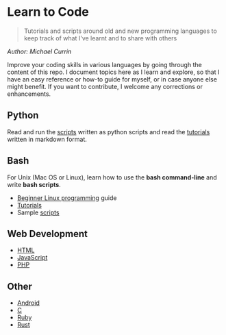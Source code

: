 # Learn to Code
> Tutorials and scripts around old and new programming languages to keep track of what I've learnt and to share with others

_Author: Michael Currin_

Improve your coding skills in various languages by going through the content of this repo. I document topics here as I learn and explore, so that I have an easy reference or how-to guide for myself, or in case anyone else might benefit. If you want to contribute, I welcome any corrections or enhancements.


## Python

Read and run the [scripts](Python/scripts/) written as python scripts and read the [tutorials](Python/tutorials/) written in markdown format.


## Bash

For Unix (Mac OS or Linux), learn how to use the **bash command-line** and write **bash scripts**.

- [Beginner Linux programming](Bash/beginner_linux_programming) guide
- [Tutorials](Bash/tutorials)
- Sample [scripts](Bash/bash_scripting/)


## Web Development

* [HTML](HTML)
* [JavaScript](JavaScript)
* [PHP](PHP)


## Other

* [Android](Android)
* [C](C)
* [Ruby](Ruby)
* [Rust](Rust)
